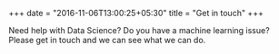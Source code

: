 +++
date = "2016-11-06T13:00:25+05:30"
title = "Get in touch"
+++

Need help with Data Science? Do you have a machine learning issue?
Please get in touch and we can see what we can do.

